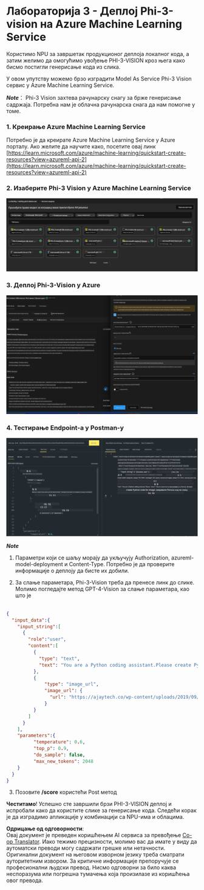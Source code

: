 <!--
CO_OP_TRANSLATOR_METADATA:
{
  "original_hash": "20cb4e6ac1686248e8be913ccf6c2bc2",
  "translation_date": "2025-07-17T04:08:47+00:00",
  "source_file": "md/02.Application/02.Code/Phi3/VSCodeExt/HOL/AIPC/03.DeployPhi3VisionOnAzure.md",
  "language_code": "sr"
}
-->
# **Лабораторија 3 - Деплој Phi-3-vision на Azure Machine Learning Service**

Користимо NPU за завршетак продукционог деплоја локалног кода, а затим желимо да омогућимо увођење PHI-3-VISION кроз њега како бисмо постигли генерисање кода из слика.

У овом упутству можемо брзо изградити Model As Service Phi-3 Vision сервис у Azure Machine Learning Service.

***Note***： Phi-3 Vision захтева рачунарску снагу за брже генерисање садржаја. Потребна нам је облачна рачунарска снага да нам помогне у томе.


### **1. Креирање Azure Machine Learning Service**

Потребно је да креирате Azure Machine Learning Service у Azure порталу. Ако желите да научите како, посетите овај линк [https://learn.microsoft.com/azure/machine-learning/quickstart-create-resources?view=azureml-api-2](https://learn.microsoft.com/azure/machine-learning/quickstart-create-resources?view=azureml-api-2)


### **2. Изаберите Phi-3 Vision у Azure Machine Learning Service**

![Catalog](../../../../../../../../../translated_images/vison_catalog.f979823d5bde8aef2c37a3a9686f6c5d0c521f93730447798ea6fb580091443f.sr.png)


### **3. Деплој Phi-3-Vision у Azure**

![Deploy](../../../../../../../../../translated_images/vision_deploy.a8114ccd849a957272bf30959bdef166b21a0fac4c4f0129dab0106b97104772.sr.png)


### **4. Тестирање Endpoint-а у Postman-у**

![Test](../../../../../../../../../translated_images/vision_test.0b9c1b1d414131d03398c88fc1b79d839e7946c2ae5c9fd170a2894c271e2993.sr.png)


***Note***

1. Параметри који се шаљу морају да укључују Authorization, azureml-model-deployment и Content-Type. Потребно је да проверите информације о деплоју да бисте их добили.

2. За слање параметара, Phi-3-Vision треба да пренесе линк до слике. Молимо погледајте метод GPT-4-Vision за слање параметара, као што је

```json

{
  "input_data":{
    "input_string":[
      {
        "role":"user",
        "content":[ 
          {
            "type": "text",
            "text": "You are a Python coding assistant.Please create Python code for image "
          },
          {
              "type": "image_url",
              "image_url": {
                "url": "https://ajaytech.co/wp-content/uploads/2019/09/index.png"
              }
          }
        ]
      }
    ],
    "parameters":{
          "temperature": 0.6,
          "top_p": 0.9,
          "do_sample": false,
          "max_new_tokens": 2048
    }
  }
}

```

3. Позовите **/score** користећи Post метод

**Честитамо**! Успешно сте завршили брзи PHI-3-VISION деплој и испробали како да користите слике за генерисање кода. Следећи корак је да изградимо апликације у комбинацији са NPU-има и облацима.

**Одрицање од одговорности**:  
Овај документ је преведен коришћењем AI сервиса за превођење [Co-op Translator](https://github.com/Azure/co-op-translator). Иако тежимо прецизности, молимо вас да имате у виду да аутоматски преводи могу садржати грешке или нетачности. Оригинални документ на његовом изворном језику треба сматрати ауторитетним извором. За критичне информације препоручује се професионални људски превод. Нисмо одговорни за било каква неспоразума или погрешна тумачења која произилазе из коришћења овог превода.